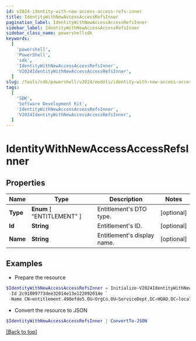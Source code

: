 ```yaml
---
id: v2024-identity-with-new-access-access-refs-inner
title: IdentityWithNewAccessAccessRefsInner
pagination_label: IdentityWithNewAccessAccessRefsInner
sidebar_label: IdentityWithNewAccessAccessRefsInner
sidebar_class_name: powershellsdk
keywords:
  [
    'powershell',
    'PowerShell',
    'sdk',
    'IdentityWithNewAccessAccessRefsInner',
    'V2024IdentityWithNewAccessAccessRefsInner',
  ]
slug: /tools/sdk/powershell/v2024/models/identity-with-new-access-access-refs-inner
tags:
  [
    'SDK',
    'Software Development Kit',
    'IdentityWithNewAccessAccessRefsInner',
    'V2024IdentityWithNewAccessAccessRefsInner',
  ]
---
```


# IdentityWithNewAccessAccessRefsInner

## Properties

| Name | Type | Description | Notes |
| --- | --- | --- | --- |
| **Type** | **Enum** [ "ENTITLEMENT" ] | Entitlement's DTO type. | [optional] |
| **Id** | **String** | Entitlement's ID. | [optional] |
| **Name** | **String** | Entitlement's display name. | [optional] |

## Examples

- Prepare the resource

```powershell
$IdentityWithNewAccessAccessRefsInner = Initialize-V2024IdentityWithNewAccessAccessRefsInner  -Type ENTITLEMENT `
 -Id 2c91809773dee32014e13e122092014e `
 -Name CN=entitlement.490efde5,OU=OrgCo,OU=ServiceDept,DC=HQAD,DC=local
```

- Convert the resource to JSON

```powershell
$IdentityWithNewAccessAccessRefsInner | ConvertTo-JSON
```

[[Back to top]](#)
